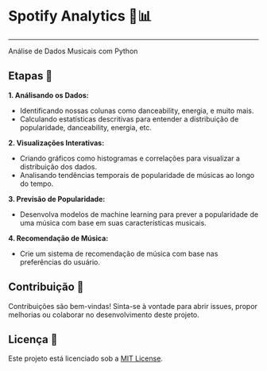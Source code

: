 # Spotify Analytics 🎵📊

** **
Análise de Dados Musicais com Python 

## Etapas 🚀

**1. Análisando os Dados:**
   - Identificando nossas colunas como danceability, energia, e muito mais.
   - Calculando estatísticas descritivas para entender a distribuição de popularidade, danceability, energia, etc.

**2. Visualizações Interativas:**
   - Criando gráficos como histogramas e correlações para visualizar a distribuição dos dados.
   - Analisando tendências temporais de popularidade de músicas ao longo do tempo.

**3. Previsão de Popularidade:**
   - Desenvolva modelos de machine learning para prever a popularidade de uma música com base em suas características musicais.

**4. Recomendação de Música:**
   - Crie um sistema de recomendação de música com base nas preferências do usuário.


## Contribuição 🤝

Contribuições são bem-vindas! Sinta-se à vontade para abrir issues, propor melhorias ou colaborar no desenvolvimento deste projeto.

## Licença 📜

Este projeto está licenciado sob a [MIT License](LICENSE).

